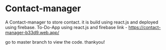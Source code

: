 # Contact-manager
A Contact-manager to store contact. it is build using react.js and deployed using firebase.
To-Do-App using react.js and firebase link - https://contact-manager-b33d9.web.app/

go to master branch to view the code. thankyou!
